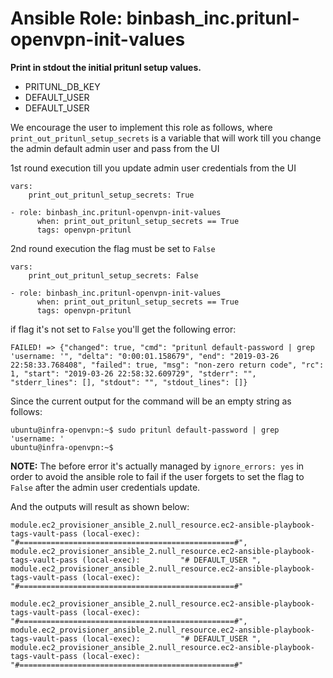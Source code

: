 # Ansible Role: binbash_inc.pritunl-openvpn-init-values

**Print in stdout the initial pritunl setup values.**

- PRITUNL_DB_KEY
- DEFAULT_USER
- DEFAULT_USER

We encourage the user to implement this role as follows, where `print_out_pritunl_setup_secrets` is a variable that will work till you change the admin default admin user and pass from the UI

1st round execution till you update admin user credentials from the UI
```
vars:
    print_out_pritunl_setup_secrets: True

- role: binbash_inc.pritunl-openvpn-init-values
      when: print_out_pritunl_setup_secrets == True
      tags: openvpn-pritunl
```

2nd round execution the flag must be set to `False`
```
vars:
    print_out_pritunl_setup_secrets: False

- role: binbash_inc.pritunl-openvpn-init-values
      when: print_out_pritunl_setup_secrets == True
      tags: openvpn-pritunl
```

if flag it's not set to `False` you'll get the following error:
```
FAILED! => {"changed": true, "cmd": "pritunl default-password | grep 'username: '", "delta": "0:00:01.158679", "end": "2019-03-26 22:58:33.768408", "failed": true, "msg": "non-zero return code", "rc": 1, "start": "2019-03-26 22:58:32.609729", "stderr": "", "stderr_lines": [], "stdout": "", "stdout_lines": []}
```

Since the current output for the command will be an empty string as follows:
```
ubuntu@infra-openvpn:~$ sudo pritunl default-password | grep 'username: '
ubuntu@infra-openvpn:~$
```

**NOTE:** The before error it's actually managed by `ignore_errors: yes` in order to avoid the ansible role to fail if the user forgets to set the flag to `False` after the admin user credentials update.

And the outputs will result as shown below:

```
module.ec2_provisioner_ansible_2.null_resource.ec2-ansible-playbook-tags-vault-pass (local-exec):         "#================================================#",
module.ec2_provisioner_ansible_2.null_resource.ec2-ansible-playbook-tags-vault-pass (local-exec):         "# DEFAULT_USER ",
module.ec2_provisioner_ansible_2.null_resource.ec2-ansible-playbook-tags-vault-pass (local-exec):         "#================================================#"

module.ec2_provisioner_ansible_2.null_resource.ec2-ansible-playbook-tags-vault-pass (local-exec):         "#================================================#",
module.ec2_provisioner_ansible_2.null_resource.ec2-ansible-playbook-tags-vault-pass (local-exec):         "# DEFAULT_USER ",
module.ec2_provisioner_ansible_2.null_resource.ec2-ansible-playbook-tags-vault-pass (local-exec):         "#================================================#"
```